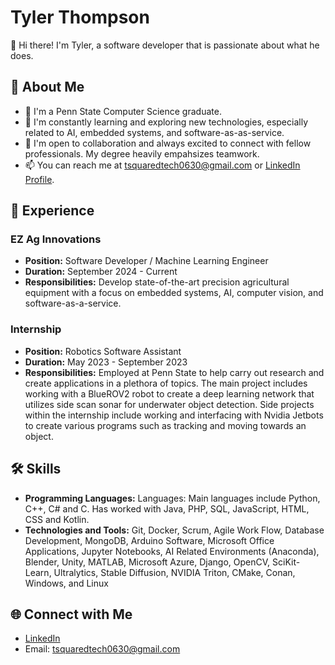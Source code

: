 # Tyler Thompson

👋 Hi there! I'm Tyler, a software developer that is passionate about what he does.

## 🚀 About Me

- 🔭 I'm a Penn State Computer Science graduate. 
- 🌱 I'm constantly learning and exploring new technologies, especially related to AI, embedded systems, and software-as-as-service.
- 👯 I'm open to collaboration and always excited to connect with fellow professionals. My degree heavily empahsizes teamwork.
- 📫 You can reach me at tsquaredtech0630@gmail.com or [LinkedIn Profile](https://www.linkedin.com/in/tyler-thompson-52056623b/).

## 💼 Experience

### EZ Ag Innovations
- **Position:**  Software Developer / Machine Learning Engineer
- **Duration:** September 2024 - Current
- **Responsibilities:** Develop state-of-the-art precision agricultural equipment with a focus on embedded systems, AI, computer vision, and software-as-a-service.

### Internship
- **Position:** Robotics Software Assistant
- **Duration:** May 2023 - September 2023
- **Responsibilities:** Employed at Penn State to help carry out research and create applications in a plethora of topics. The main project includes working with a BlueROV2 robot to create a deep learning network that utilizes side scan sonar for underwater object detection. Side projects within the internship include working and interfacing with Nvidia Jetbots to create various programs such as tracking and moving towards an object.

## 🛠️ Skills
- **Programming Languages:** Languages: Main languages include Python, C++, C# and C. Has worked with Java, PHP, SQL, JavaScript, HTML, CSS and Kotlin.
- **Technologies and Tools:** Git, Docker, Scrum, Agile Work Flow, Database Development, MongoDB, Arduino Software, Microsoft Office Applications, Jupyter Notebooks, AI Related Environments (Anaconda), Blender, Unity, MATLAB, Microsoft Azure, Django, OpenCV, SciKit-Learn, Ultralytics, Stable Diffusion, NVIDIA Triton, CMake, Conan, Windows, and Linux

## 🌐 Connect with Me
- [LinkedIn](https://www.linkedin.com/in/tyler-thompson-52056623b/)
- Email: tsquaredtech0630@gmail.com
